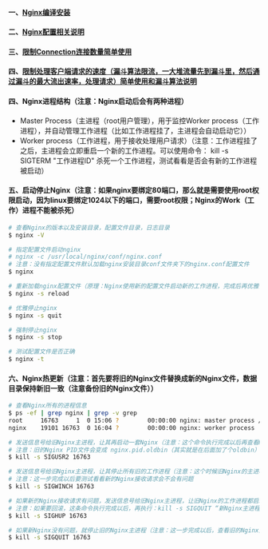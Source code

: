 #### 一、[Nginx编译安装][1]
#### 二、[Nginx配置相关说明][2]
#### 三、[限制Connection连接数量简单使用][3]
#### 四、[限制处理客户端请求的速度（漏斗算法限流，一大堆流量先到漏斗里，然后通过漏斗的最大流出速率，处理请求）简单使用和漏斗算法说明][4]

#### 四、Nginx进程结构（注意：Nginx启动后会有两种进程）
 - Master Process（主进程（root用户管理），用于监控Worker process（工作进程），并自动管理工作进程（比如工作进程挂了，主进程会自动启动它））
 - Worker process（工作进程，用于接收处理用户请求）（注意：工作进程挂了之后，主进程会立即重启一个新的工作进程。可以使用命令： kill -s SIGTERM "工作进程ID" 杀死一个工作进程，测试看看是否会有新的工作进程被启动）
 

#### 五、启动停止Nginx（注意：如果nginx要绑定80端口，那么就是需要使用root权限启动，因为linux要绑定1024以下的端口，需要root权限；Nginx的Work（工作）进程不能被杀死）
```bash
# 查看Nginx的版本以及安装目录，配置文件目录，日志目录
$ nginx -V

# 指定配置文件启动nginx
# nginx -c /usr/local/nginx/conf/nginx.conf
# 注意：没有指定配置文件默认加载nginx安装目录conf文件夹下的nginx.conf配置文件
$ nginx

# 重新加载nginx配置文件（原理：Nginx使用新的配置文件启动新的工作进程，完成后再优雅停止旧的工作进程（可以查看配置文件加载前后的工作进程ID来验证））
$ nginx -s reload  

# 优雅停止nginx
$ nginx -s quit

# 强制停止nginx
$ nginx -s stop

# 测试配置文件是否正确
$ nginx -t
```

#### 六、Nginx热更新（注意：首先要将旧的Nginx文件替换成新的Nginx文件，数据目录保持新旧一致（注意备份旧的Nginx文件））
```bash
# 查看Nginx所有的进程信息
$ ps -ef | grep nginx | grep -v grep
root     16763     1  0 15:06 ?        00:00:00 nginx: master process /usr/sbin/nginx -g daemon off;
nginx    19101 16763  0 16:04 ?        00:00:00 nginx: worker process

# 发送信息号给旧Nginx主进程，让其再启动一套Nginx（注意：这个命令执行完成以后再查看Nginx进程信息会看到有两套Nginx进程信息（新旧Nginx并存了），一个是旧的一个是新的）
# 注意：旧的Nginx PID文件会变成 nginx.pid.oldbin（其实就是在后面加了个oldbin）
$ kill -s SIGUSR2 16763

# 发送信息号给旧Nginx主进程，让其停止所有旧的工作进程（注意：这个时候旧Nginx的主进程还在，只是工作进程都停了，当然请求也会被新的Nginx所接收）
# 注意：这一步完成以后要测试看看新的Nginx接收请求会不会有问题
$ kill -s SIGWINCH 16763

# 如果新的Nginx接收请求有问题，发送信息号给旧Nginx主进程，让旧Nginx的工作进程都启动起来（重新使用旧的Nginx，相当于回滚的操作）
# 注意：如果要回滚，这条命令执行完成以后，再执行：kill -s SIGQUIT “新Nginx主进程PID” 命令来停止新Nginx
$ kill -s SIGHUP 16763

# 如果新Nginx没有问题，就停止旧的Nginx主进程（注意：这一步完成以后，查看旧的Nginx主进程是否停止，如果停止了表示Nginx升级成功）
$ kill -s SIGQUIT 16763
```


[1]: https://github.com/firechiang/kubernetes-study/blob/master/nginx/docs/compile_install.md
[2]: https://github.com/firechiang/kubernetes-study/blob/master/nginx/docs/config_description.md
[3]: https://github.com/firechiang/kubernetes-study/blob/master/nginx/docs/limit_connections.md
[4]: https://github.com/firechiang/kubernetes-study/blob/master/nginx/docs/limit_request.md
